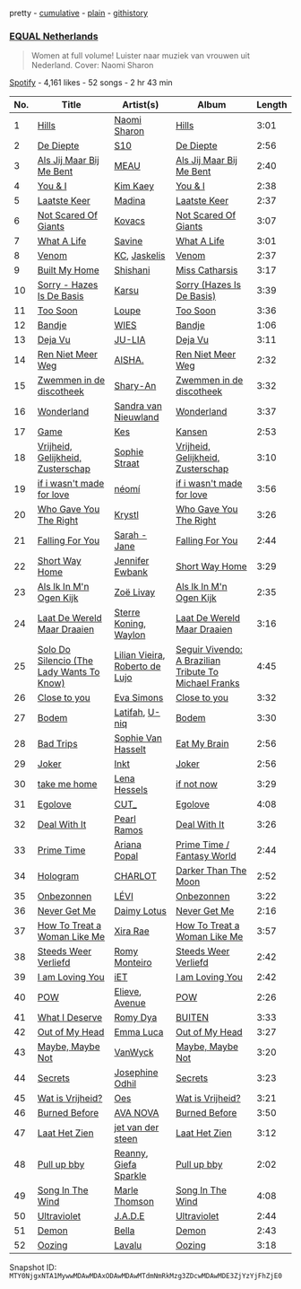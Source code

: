 pretty - [cumulative](/playlists/cumulative/37i9dQZF1DXaXn0hGbmLLg.md) - [plain](/playlists/plain/37i9dQZF1DXaXn0hGbmLLg) - [githistory](https://github.githistory.xyz/mackorone/spotify-playlist-archive/blob/main/playlists/plain/37i9dQZF1DXaXn0hGbmLLg)

### [EQUAL Netherlands](https://open.spotify.com/playlist/37i9dQZF1DXaXn0hGbmLLg)

> Women at full volume! Luister naar muziek van vrouwen uit Nederland\. Cover: Naomi Sharon

[Spotify](https://open.spotify.com/user/spotify) - 4,161 likes - 52 songs - 2 hr 43 min

| No. | Title | Artist(s) | Album | Length |
|---|---|---|---|---|
| 1 | [Hills](https://open.spotify.com/track/2PCdovP3wSlSS73NOtopJI) | [Naomi Sharon](https://open.spotify.com/artist/27WVFBOddxovimxMmBN4fb) | [Hills](https://open.spotify.com/album/6vbnNu3cvLpiYLNxDnQYi0) | 3:01 |
| 2 | [De Diepte](https://open.spotify.com/track/7uQ7e7nzbtyX87eIYHpj6Z) | [S10](https://open.spotify.com/artist/1zT9SWCzN45r7oVhy0VYLK) | [De Diepte](https://open.spotify.com/album/6XAKVt3CT7r1Zf0uiMWt7o) | 2:56 |
| 3 | [Als Jij Maar Bij Me Bent](https://open.spotify.com/track/3x599jtfaReHmd6Ba77PD0) | [MEAU](https://open.spotify.com/artist/2F3Mdh2idBVOiMTxXoxc10) | [Als Jij Maar Bij Me Bent](https://open.spotify.com/album/0G8o3ih2VPgnY1RUPnu5ck) | 2:40 |
| 4 | [You & I](https://open.spotify.com/track/4naueqYpTPhMq2Ed5ZclZU) | [Kim Kaey](https://open.spotify.com/artist/29c2vtSHCC1QvGh29zEfpy) | [You & I](https://open.spotify.com/album/16AC6NOZKvlPxDVbOph1c3) | 2:38 |
| 5 | [Laatste Keer](https://open.spotify.com/track/2QQNSYB5JAQhGZP4MifEE4) | [Madina](https://open.spotify.com/artist/0y4l7r6TBlGR78AVAXdMuI) | [Laatste Keer](https://open.spotify.com/album/0H05tmYEQR1jEMVq7AMbDO) | 2:37 |
| 6 | [Not Scared Of Giants](https://open.spotify.com/track/5DVYo0sNid98SeA0EXyivn) | [Kovacs](https://open.spotify.com/artist/62peb1sKdVJQD00xYvMCKF) | [Not Scared Of Giants](https://open.spotify.com/album/5jy2cqP5tmJOzbsUY1YoO4) | 3:07 |
| 7 | [What A Life](https://open.spotify.com/track/5AaA9XKKc7AKL370qVeWQv) | [Savine](https://open.spotify.com/artist/7n0hWtsxPEDc5ZjuKvbybc) | [What A Life](https://open.spotify.com/album/3G6dOOzgGUnq9iR8Ee6vaR) | 3:01 |
| 8 | [Venom](https://open.spotify.com/track/3bSlZwO8QKTF9eBkTtYJzb) | [KC](https://open.spotify.com/artist/3STIe3ZmArSpfSUD6lZuCv), [Jaskelis](https://open.spotify.com/artist/7IAxIlRjuMYFYTA36axW91) | [Venom](https://open.spotify.com/album/0yGkAoeBAUNYLb5Z86mqM9) | 2:37 |
| 9 | [Built My Home](https://open.spotify.com/track/6FIC1Y4IpNssSMNGRdmKf7) | [Shishani](https://open.spotify.com/artist/255ZPAkvfPjmKwPj4mC48B) | [Miss Catharsis](https://open.spotify.com/album/3PoGDb50l4mcpZTlLT0zlz) | 3:17 |
| 10 | [Sorry \- Hazes Is De Basis](https://open.spotify.com/track/3PZVI16GCYpCXvweN25Tln) | [Karsu](https://open.spotify.com/artist/0rRu3Co1oQ6Ce3yz7btJzB) | [Sorry \(Hazes Is De Basis\)](https://open.spotify.com/album/6N088G30v9udUPQtMzP48M) | 3:39 |
| 11 | [Too Soon](https://open.spotify.com/track/34T0abSP9z74RGrKpXO3Rl) | [Loupe](https://open.spotify.com/artist/23n2oObsIrvqtcOVwhyT3o) | [Too Soon](https://open.spotify.com/album/6KlAfAHTriZMckEqpR9hd8) | 3:36 |
| 12 | [Bandje](https://open.spotify.com/track/7dv4k3LwgNxdlbWzIdYpNg) | [WIES](https://open.spotify.com/artist/4kswme1Kl2NXRCJ326f14n) | [Bandje](https://open.spotify.com/album/6cA0xChJfT5O97G7K4kxFi) | 1:06 |
| 13 | [Deja Vu](https://open.spotify.com/track/7hFDn5y28zBOs7AikjpiFS) | [JU\-LIA](https://open.spotify.com/artist/3yiyvhlHgefS4Flk1FUAGK) | [Deja Vu](https://open.spotify.com/album/6BH4OFr6WPG4oDEUBrTakd) | 3:11 |
| 14 | [Ren Niet Meer Weg](https://open.spotify.com/track/7gNDIu99d2TlqjhAsZsW9o) | [AISHA.](https://open.spotify.com/artist/5UpppF0nILJOYwXkRCgieY) | [Ren Niet Meer Weg](https://open.spotify.com/album/4zNfbNu4JNDctWN5SoNrVE) | 2:32 |
| 15 | [Zwemmen in de discotheek](https://open.spotify.com/track/75FtTQFjW9sZ2CYSFyTeX3) | [Shary\-An](https://open.spotify.com/artist/4YJo8C4fQjZXRewIuH6rnc) | [Zwemmen in de discotheek](https://open.spotify.com/album/1JW7eKwEfzViFzpa1Y4Vrq) | 3:32 |
| 16 | [Wonderland](https://open.spotify.com/track/2T8Gx2EZbaok1Fqhb7S70h) | [Sandra van Nieuwland](https://open.spotify.com/artist/255PaovXNzjBcODZn42QgC) | [Wonderland](https://open.spotify.com/album/4df1Ma1ijUKy8BkagC0Ool) | 3:37 |
| 17 | [Game](https://open.spotify.com/track/4ZX75y6ofpoDmqnPiRhYAg) | [Kes](https://open.spotify.com/artist/1lMqPztKuO3DBB64uGJGr0) | [Kansen](https://open.spotify.com/album/7hfb58aq3qi7R9onlDPncm) | 2:53 |
| 18 | [Vrijheid, Gelijkheid, Zusterschap](https://open.spotify.com/track/06CNU0e5uVwop9SX8zrEjB) | [Sophie Straat](https://open.spotify.com/artist/6SU1jFBqw4tZJQDT8iQ6Nw) | [Vrijheid, Gelijkheid, Zusterschap](https://open.spotify.com/album/4kWdV49W9BQVptLywlJtR9) | 3:10 |
| 19 | [if i wasn't made for love](https://open.spotify.com/track/0gTQHu2jECAp9qSw1t5dkr) | [néomí](https://open.spotify.com/artist/7bfwKXhmR1JF1PiBzaxY2b) | [if i wasn't made for love](https://open.spotify.com/album/3zLvfi1YxYdN0YwgIc8vDA) | 3:56 |
| 20 | [Who Gave You The Right](https://open.spotify.com/track/5t6IYCmM6KFyPLDQo2smtr) | [Krystl](https://open.spotify.com/artist/7eacKV5WqetV2IZTDrwKhi) | [Who Gave You The Right](https://open.spotify.com/album/3IEWVzWYms4ivv3cQ2xX8f) | 3:26 |
| 21 | [Falling For You](https://open.spotify.com/track/16NgwR6wwBy3luyvwuQlIB) | [Sarah \- Jane](https://open.spotify.com/artist/6lzX2w1Ibni9xPkGAutV7p) | [Falling For You](https://open.spotify.com/album/6xu6s8UqSVn6lsq0fu9Tm5) | 2:44 |
| 22 | [Short Way Home](https://open.spotify.com/track/5OEnDqWsnjQX40mrXasbDM) | [Jennifer Ewbank](https://open.spotify.com/artist/4u4FMpLyYiyJzP3AULKdO8) | [Short Way Home](https://open.spotify.com/album/5PrYy6erIV4oisdHhli0Er) | 3:29 |
| 23 | [Als Ik In M'n Ogen Kijk](https://open.spotify.com/track/4qQGMCuKoplAKXwnjUgIC4) | [Zoë Livay](https://open.spotify.com/artist/2avtvk1ZeiEf3wZ8dE8JfE) | [Als Ik In M'n Ogen Kijk](https://open.spotify.com/album/0fPAKHadHFEB84JCe7r4Ai) | 2:35 |
| 24 | [Laat De Wereld Maar Draaien](https://open.spotify.com/track/082BW5PFgLpzhJjnIqjAkU) | [Sterre Koning](https://open.spotify.com/artist/3vE2dQ30qWbC54d4K93zlB), [Waylon](https://open.spotify.com/artist/5iuXjsXsTXs8lwmqzsF6dZ) | [Laat De Wereld Maar Draaien](https://open.spotify.com/album/21PdUknhfCjsrXw5CDB7jB) | 3:16 |
| 25 | [Solo Do Silencio \(The Lady Wants To Know\)](https://open.spotify.com/track/0KLxehxOGZDu7t9J3jaYoS) | [Lilian Vieira](https://open.spotify.com/artist/5rp8SUtb8FSlDs0GWPoLz8), [Roberto de Lujo](https://open.spotify.com/artist/39bMbIqaOnqkgpcIX8AF02) | [Seguir Vivendo: A Brazilian Tribute To Michael Franks](https://open.spotify.com/album/5XhaXqDZNgMob6zkGvblLp) | 4:45 |
| 26 | [Close to you](https://open.spotify.com/track/1tLcXeUB81LqvdSt2GGnEI) | [Eva Simons](https://open.spotify.com/artist/2d6W4cnC5XsVOaxtgaj9hA) | [Close to you](https://open.spotify.com/album/1AuWUmClwCh7J3YstNrsrF) | 3:32 |
| 27 | [Bodem](https://open.spotify.com/track/376rfaZXtXjozGBr24zDJV) | [Latifah](https://open.spotify.com/artist/1a4DIEh9pp70HzDHgyjioB), [U\-niq](https://open.spotify.com/artist/15cp217nCdrUbiZ2m7wyAb) | [Bodem](https://open.spotify.com/album/3k1H0gOstvrMfIzBqtgdYd) | 3:30 |
| 28 | [Bad Trips](https://open.spotify.com/track/7a2KRk67zcgrJvCRCXNWCe) | [Sophie Van Hasselt](https://open.spotify.com/artist/3r68N4ZRD3j8AfGrGvhMVm) | [Eat My Brain](https://open.spotify.com/album/6nnhnOsILg9HXlSKUK5RSG) | 2:56 |
| 29 | [Joker](https://open.spotify.com/track/2RUs4ZAgiqwf7k4hFhYEX2) | [Inkt](https://open.spotify.com/artist/23QHt3jgvqWKAeJaNjp4dQ) | [Joker](https://open.spotify.com/album/0Gi0qCTe7gBTXvN07ah4D0) | 2:56 |
| 30 | [take me home](https://open.spotify.com/track/7izrPfZTVFravSf4QD1GNo) | [Lena Hessels](https://open.spotify.com/artist/6YBkOQlHylyrItGxWofF64) | [if not now](https://open.spotify.com/album/76fncJQX3lehZJDsQyNagF) | 3:29 |
| 31 | [Egolove](https://open.spotify.com/track/6whwKbR0CprFCb2j3RHKzV) | [CUT\_](https://open.spotify.com/artist/7HPVAGjCVDzP7xcNrkwgxL) | [Egolove](https://open.spotify.com/album/5Txm8EeujDX4mcaBtA4ZLJ) | 4:08 |
| 32 | [Deal With It](https://open.spotify.com/track/2sBLiwij4OAys1PrkKiUvt) | [Pearl Ramos](https://open.spotify.com/artist/4L8v7LCc2BtljMWBEvSgCh) | [Deal With It](https://open.spotify.com/album/1MuQbtRosElxFk80vXw5lG) | 3:26 |
| 33 | [Prime Time](https://open.spotify.com/track/1LEceLvclFRNP5DNzhY8Sm) | [Ariana Popal](https://open.spotify.com/artist/2KtR4fuIjdVu1h8slsENsD) | [Prime Time / Fantasy World](https://open.spotify.com/album/3PwObsRav92Gjv9Doa6yK4) | 2:44 |
| 34 | [Hologram](https://open.spotify.com/track/1Lt50yBnXw5XG1OK2Ccvvj) | [CHARLOT](https://open.spotify.com/artist/4jwyHfEELByxcUm6JEP5yC) | [Darker Than The Moon](https://open.spotify.com/album/0EiGls4B8qlJvpiQ4edA0k) | 2:52 |
| 35 | [Onbezonnen](https://open.spotify.com/track/3CHcnCF0AyR4u9ObtzGYyV) | [LÉVI](https://open.spotify.com/artist/55uKaOrWGIKOXbNrKGfvzL) | [Onbezonnen](https://open.spotify.com/album/4sqIku2fejm71NPbnWFkph) | 3:22 |
| 36 | [Never Get Me](https://open.spotify.com/track/5VnWpUW24kXMU47cV7nsaN) | [Daimy Lotus](https://open.spotify.com/artist/0st9WYbAji9jWuubd0HGDL) | [Never Get Me](https://open.spotify.com/album/2swsa4BBR10C1MNnXFzxqH) | 2:16 |
| 37 | [How To Treat a Woman Like Me](https://open.spotify.com/track/40rrlp3ug0QkMHIne1BCIp) | [Xira Rae](https://open.spotify.com/artist/24mMMlUoSTYz1itzzvF8LO) | [How To Treat a Woman Like Me](https://open.spotify.com/album/0ZwmifSdkKcm2ELuB5oqiF) | 3:57 |
| 38 | [Steeds Weer Verliefd](https://open.spotify.com/track/1tPRDFlVTtrHpdCqmfDxeb) | [Romy Monteiro](https://open.spotify.com/artist/7JPsdOU0xVePMa20YsbZdY) | [Steeds Weer Verliefd](https://open.spotify.com/album/6mA9P1h8VSIGfcC29v2ncK) | 2:42 |
| 39 | [I am Loving You](https://open.spotify.com/track/6FMZtfkHUp0QZO2UME4ySB) | [iET](https://open.spotify.com/artist/2GuATiljVZEklcnsXSB1sY) | [I am Loving You](https://open.spotify.com/album/7cwdFhKaO4QN1ZDKgJ3ap3) | 2:42 |
| 40 | [POW](https://open.spotify.com/track/48vd9ydFPBdd2vscQy6Uwi) | [Elieve](https://open.spotify.com/artist/1baKapVwDaPTbQvH9kCUkf), [Avenue](https://open.spotify.com/artist/5NBiiazDZXAGReVI4U3hPw) | [POW](https://open.spotify.com/album/5MluzRM5yG6HfhCzLXg1vx) | 2:26 |
| 41 | [What I Deserve](https://open.spotify.com/track/6Z5iFbHTkVpFKcqkzSEAqc) | [Romy Dya](https://open.spotify.com/artist/5gWzmnHTLNXz5CjOc0wAuK) | [BUITEN](https://open.spotify.com/album/4Y43RFTtsw26MfPtFzrNgy) | 3:33 |
| 42 | [Out of My Head](https://open.spotify.com/track/27Zg8fV2UqN5YIOVkXUlQD) | [Emma Luca](https://open.spotify.com/artist/3ijcW9QMa7wkBs1ACGpdcs) | [Out of My Head](https://open.spotify.com/album/3EcleDfCSprSqwtPNLiXF6) | 3:27 |
| 43 | [Maybe, Maybe Not](https://open.spotify.com/track/1rDkFbHS0krhKweIL6ogTB) | [VanWyck](https://open.spotify.com/artist/113MK4jDLZQiDOe1r18Qdb) | [Maybe, Maybe Not](https://open.spotify.com/album/453ui3VLbh97vpNlo5YEAf) | 3:20 |
| 44 | [Secrets](https://open.spotify.com/track/03YZr8xCHGerXLVbjqG9BZ) | [Josephine Odhil](https://open.spotify.com/artist/3dBiZ9QHHuXQhb1Ni8BAYl) | [Secrets](https://open.spotify.com/album/6Dx4o3lB3rUkv3Bx4JPSAZ) | 3:23 |
| 45 | [Wat is Vrijheid?](https://open.spotify.com/track/3MTa1XXGr5jXy8dWoQvzPC) | [Oes](https://open.spotify.com/artist/17zOmLVLL0OmDYJGkcJhA0) | [Wat is Vrijheid?](https://open.spotify.com/album/4DWHEHmB4MURDKqhzm2mqw) | 3:21 |
| 46 | [Burned Before](https://open.spotify.com/track/4yr247lMB414CuGfL7wPPo) | [AVA NOVA](https://open.spotify.com/artist/3F7A0HJo5EKQKQ01Fv1TxW) | [Burned Before](https://open.spotify.com/album/35CKyoFGNdCOiIiY9qfvm0) | 3:50 |
| 47 | [Laat Het Zien](https://open.spotify.com/track/6qs58FKsTWA8kO84SGmrZI) | [jet van der steen](https://open.spotify.com/artist/60bPC311AlvVdIzqQZyeHo) | [Laat Het Zien](https://open.spotify.com/album/5BX3ZAudCWe1Gn8oTBi34t) | 3:12 |
| 48 | [Pull up bby](https://open.spotify.com/track/7L4qdl8b1fuf6KgwBGtLUt) | [Reanny](https://open.spotify.com/artist/5tWcufVAXq2gkxkfo8vWYd), [Giefa Sparkle](https://open.spotify.com/artist/3mqzTvW2KgKL0cVKtFMwyh) | [Pull up bby](https://open.spotify.com/album/2DzKJVJtYnOCPvzN9AgVkb) | 2:02 |
| 49 | [Song In The Wind](https://open.spotify.com/track/5AzsjrCnvvjlukppYCsfyD) | [Marle Thomson](https://open.spotify.com/artist/0QQXt83k6HdOLRfGmiAZwY) | [Song In The Wind](https://open.spotify.com/album/2ZFjS3P4AtWyGc50Cg6jmP) | 4:08 |
| 50 | [Ultraviolet](https://open.spotify.com/track/7HcDisLniUkYzQa2kpq80O) | [J.A.D.E](https://open.spotify.com/artist/286YnD3iVn80KxG43TyBHH) | [Ultraviolet](https://open.spotify.com/album/5FV31Rah3WYlSjRYKYrDxS) | 2:44 |
| 51 | [Demon](https://open.spotify.com/track/38DBndJz3GMCZDjJw9MDW1) | [Bella](https://open.spotify.com/artist/4ny2jX3s8drdHQJv2UMrzi) | [Demon](https://open.spotify.com/album/1dQllywx4mhzG7jZHrR5JP) | 2:43 |
| 52 | [Oozing](https://open.spotify.com/track/3nvmvTtPRTw3GsU2M504AE) | [Lavalu](https://open.spotify.com/artist/0hCy2KmMfg9gACJWGxu2Bq) | [Oozing](https://open.spotify.com/album/3kcYf2nmtOoBeRS9JobNg2) | 3:18 |

Snapshot ID: `MTY0NjgxNTA1MywwMDAwMDAxODAwMDAwMTdmNmRkMzg3ZDcwMDAwMDE3ZjYzYjFhZjE0`